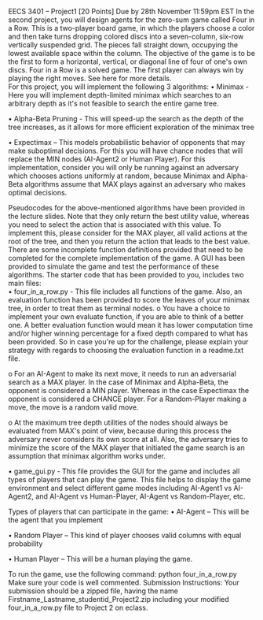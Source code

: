 EECS 3401 – Project1 [20 Points] 
Due by 28th November 11:59pm EST 
In the second project, you will design agents for the zero-sum game called Four in a Row. This is a two-player board game, in which the players choose a color and then take turns dropping colored discs into a seven-column, six-row vertically suspended grid. The pieces fall straight down, occupying the lowest available space within the column. The objective of the game is to be the first to form a horizontal, vertical, or diagonal line of four of one's own discs. Four in a Row is a solved game. The first player can always win by playing the right moves. See here for more details.  
For this project, you will implement the following 3 algorithms: 
• Minimax - Here you will implement depth-limited minimax which searches to an arbitrary depth as it's not feasible to search the entire game tree. 

• Alpha-Beta Pruning - This will speed-up the search as the depth of the tree increases, as it allows for more efficient exploration of the minimax tree 

• Expectimax – This models probabilistic behavior of opponents that may make suboptimal decisions. For this you will have chance nodes that will replace the MIN nodes (AI-Agent2 or Human Player). For this implementation, consider you will only be running against an adversary which chooses actions uniformly at random, because Minimax and Alpha-Beta algorithms assume that MAX plays against an adversary who makes optimal decisions. 


Pseudocodes for the above-mentioned algorithms have been provided in the lecture slides. Note that they only return the best utility value, whereas you need to select the action that is associated with this value. To implement this, please consider for the MAX player, all valid actions at the root of the tree, and then you return the action that leads to the best value. 
There are some incomplete function definitions provided that need to be completed for the complete implementation of the game. 
A GUI has been provided to simulate the game and test the performance of these algorithms. 
The starter code that has been provided to you, includes two main files:  
• four_in_a_row.py - This file includes all functions of the game. Also, an evaluation function has been provided to score the leaves of your minimax tree, in order to treat them as terminal nodes.  o You have a choice to implement your own evaluate function, if you are able to think of a better one. A better evaluation function would mean it has lower computation time and/or higher winning percentage for a fixed depth compared to what has been provided. So in case you're up for the challenge, please explain your strategy with regards to choosing the evaluation function in a readme.txt file.  

o For an AI-Agent to make its next move, it needs to run an adversarial search as a MAX player. In the case of Minimax and Alpha-Beta, the opponent is considered a MIN player. Whereas in the case Expectimax the opponent is considered a CHANCE player. For a Random-Player making a move, the move is a random valid move. 

o At the maximum tree depth utilities of the nodes should always be evaluated from MAX's point of view, because during this process the adversary never considers its own score at all. Also, the adversary tries to minimize the score of the MAX player that initiated the game search is an assumption that minimax algorithm works under. 





 
• game_gui.py - This file provides the GUI for the game and includes all types of players that can play the game. This file helps to display the game environment and select different game modes including AI-Agent1 vs AI-Agent2, and AI-Agent vs Human-Player, AI-Agent vs Random-Player, etc.  


Types of players that can participate in the game: 
• AI-Agent – This will be the agent that you implement 

• Random Player – This kind of player chooses valid columns with equal probability 

• Human Player – This will be a human playing the game. 


To run the game, use the following command: python four_in_a_row.py 
Make sure your code is well commented. 
Submission Instructions: Your submission should be a zipped file, having the name Firstname_Lastname_studentid_Project2.zip including your modified four_in_a_row.py file to Project 2 on eclass. 
 

